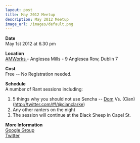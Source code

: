 ```yaml
---
layout: post
title: May 2012 Meetup
description: May 2012 Meetup
image_url: /images/default.png
---
```


**Date**  
May 1st 2012 at 6.30 pm

**Location**  
[ AMWorks ](http://www.amworks.ie/ ) - Anglesea Mills -  9 Anglesea Row, Dublin 7

**Cost**  
Free -- No Registration needed.

**Schedule**  
A number of Rant sessions including:
 1. 5 things why you should not use Sencha -- [Dom](http://twitter.com/#!/@dymonaz) Vs. (Cian)(http://twitter.com/#!/@cianclarke)
 2. Any other ranters on the night
 3. The session will continue at the Black Sheep in Capel St.

**More Information**  
[ Google Group ](https://groups.google.com/group/dublinjs)  
[ Twitter ](http://twitter.com/#!/dublinjs)
